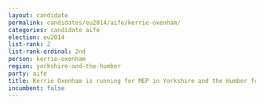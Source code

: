 ```yaml
---
layout: candidate
permalink: candidates/eu2014/aife/kerrie-oxenham/
categories: candidate aife
election: eu2014
list-rank: 2
list-rank-ordinal: 2nd
person: kerrie-oxenham
region: yorkshire-and-the-humber
party: aife
title: Kerrie Oxenham is running for MEP in Yorkshire and the Humber for An Independence From Europe
incumbent: false
---
```

